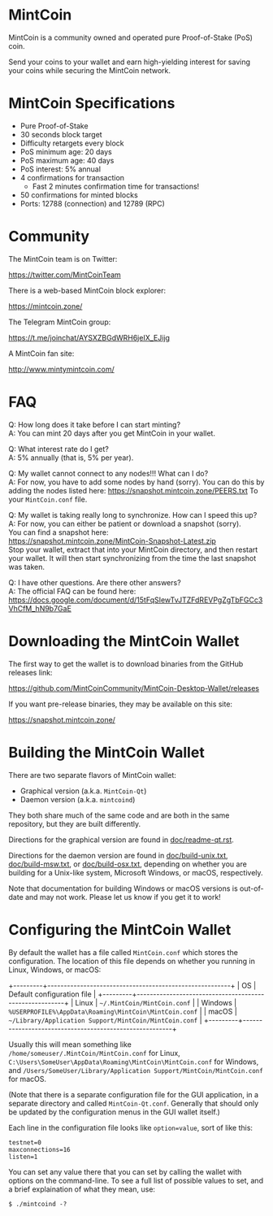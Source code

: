 # MintCoin

MintCoin is a community owned and operated pure Proof-of-Stake (PoS)
coin. 

Send your coins to your wallet and earn high-yielding interest for
saving your coins while securing the MintCoin network.

# MintCoin Specifications

* Pure Proof-of-Stake
* 30 seconds block target
* Difficulty retargets every block
* PoS minimum age: 20 days
* PoS maximum age: 40 days
* PoS interest: 5% annual
* 4 confirmations for transaction
  * Fast 2 minutes confirmation time for transactions!
* 50 confirmations for minted blocks
* Ports: 12788 (connection) and 12789 (RPC)

# Community 

The MintCoin team is on Twitter:

https://twitter.com/MintCoinTeam

There is a web-based MintCoin block explorer:

https://mintcoin.zone/

The Telegram MintCoin group:

https://t.me/joinchat/AYSXZBGdWRH6jeIX_EJijg

A MintCoin fan site:

http://www.mintymintcoin.com/

# FAQ

Q: How long does it take before I can start minting?  
A: You can mint 20 days after you get MintCoin in your wallet.

Q: What interest rate do I get?  
A: 5% annually (that is, 5% per year).

Q: My wallet cannot connect to any nodes!!! What can I do?  
A: For now, you have to add some nodes by hand (sorry). You can do
   this by adding the nodes listed here:
     https://snapshot.mintcoin.zone/PEERS.txt
   To your `MintCoin.conf` file.

Q: My wallet is taking really long to synchronize. How can I speed this up?  
A: For now, you can either be patient or download a snapshot (sorry).  
   You can find a snapshot here:  
     https://snapshot.mintcoin.zone/MintCoin-Snapshot-Latest.zip  
   Stop your wallet, extract that into your MintCoin directory, and
   then restart your wallet. It will then start synchronizing from the
   time the last snapshot was taken.

Q: I have other questions. Are there other answers?   
A: The official FAQ can be found here:  
   https://docs.google.com/document/d/15tFqSIewTvJTZFdREVPgZgTbFGCc3VhCfM_hN9b7GaE

# Downloading the MintCoin Wallet

The first way to get the wallet is to download binaries from the
GitHub releases link:

https://github.com/MintCoinCommunity/MintCoin-Desktop-Wallet/releases

If you want pre-release binaries, they may be available on this site:

https://snapshot.mintcoin.zone/

# Building the MintCoin Wallet

There are two separate flavors of MintCoin wallet:

* Graphical version (a.k.a. `MintCoin-Qt`)
* Daemon version (a.k.a. `mintcoind`)

They both share much of the same code and are both in the same
repository, but they are built differently.

Directions for the graphical version are found in
[doc/readme-qt.rst](doc/readme-qt.rst).

Directions for the daemon version are found in
[doc/build-unix.txt](doc/build-unix.txt),
[doc/build-msw.txt](doc/build-msw.txt), or
[doc/build-osx.txt](doc/build-osx.txt), depending on whether you are
building for a Unix-like system, Microsoft Windows, or macOS,
respectively.

Note that documentation for building Windows or macOS versions is
out-of-date and may not work. Please let us know if you get it to
work!

# Configuring the MintCoin Wallet

By default the wallet has a file called `MintCoin.conf` which stores
the configuration. The location of this file depends on whether you
running in Linux, Windows, or macOS:

+---------+--------------------------------------------------------+
|   OS    | Default configuration file                             |
+---------+--------------------------------------------------------+
| Linux   | `~/.MintCoin/MintCoin.conf`                            |
| Windows | `%USERPROFILE%\AppData\Roaming\MintCoin\MintCoin.conf` |
| macOS   | `~/Library/Application Support/MintCoin/MintCoin.conf` |
+---------+--------------------------------------------------------+

Usually this will mean something like
`/home/someuser/.MintCoin/MintCoin.conf` for Linux,
`C:\Users\SomeUser\AppData\Roaming\MintCoin\MintCoin.conf` for Windows,
and
`/Users/SomeUser/Library/Application Support/MintCoin/MintCoin.conf`
for macOS.

(Note that there is a separate configuration file for the GUI
application, in a separate directory and called `MintCoin-Qt.conf`.
Generally that should only be updated by the configuration menus in
the GUI wallet itself.)

Each line in the configuration file looks like `option=value`, sort of
like this:

```
testnet=0
maxconnections=16
listen=1
```

You can set any value there that you can set by calling the wallet
with options on the command-line. To see a full list of possible
values to set, and a brief explaination of what they mean, use:

```
$ ./mintcoind -?
```
